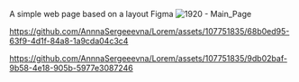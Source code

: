 A simple web page based on a layout Figma
![1920 - Main_Page](https://github.com/AnnnaSergeeevna/Lorem/assets/107751835/86a94bd9-93a3-4ae9-be71-3070aaf1ab61)


https://github.com/AnnnaSergeeevna/Lorem/assets/107751835/68b0ed95-63f9-4d1f-84a8-1a9cda04c3c4


https://github.com/AnnnaSergeeevna/Lorem/assets/107751835/9db02baf-9b58-4e18-905b-5977e3087246

